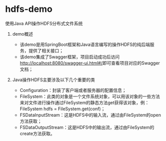 # hdfs-demo
使用Java API操作HDFS分布式文件系统

1. demo概述
   + 该demo是用SpringBoot框架和Java语言编写的操作HDFS的纯后端服务，提供了相关接口；
   + 该demo集成了Swagger框架，项目启动成功后访问<http://localhost:8080/swagger-ui.html#/>即可查看项目对应的Swagger文档；
   
2. Java操作HDFS主要涉及以下几个重要的类
   + Configuration：封装了客户端或者服务器的配置信息；
   + FileSystem：此类的对象是一个文件系统对象，可以用该对象的一些方法来对文件进行操作通过FileSystem的静态方法get获得该对象，例：FileSystem hdfs = FileSystem.get(conf)；
   + FSDataInputStream：这是HDFS中的输入流，通过由FileSystem的open方法获取；
   + FSDataOutputStream：这是HDFS中的输出流，通过由FileSystem的create方法获取。


  
